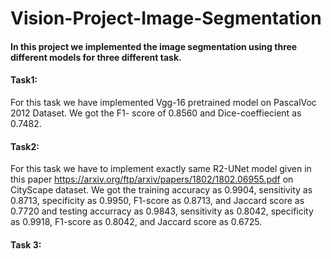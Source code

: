 # Vision-Project-Image-Segmentation

#### In this project we implemented the image segmentation using three different models for three different task.

#### Task1:

For this task we have implemented Vgg-16 pretrained model on PascalVoc 2012 Dataset. We got the F1- score of 0.8560 and Dice-coeffiecient as 0.7482.

#### Task2:

For this task we have to implement exactly same R2-UNet model given in this paper https://arxiv.org/ftp/arxiv/papers/1802/1802.06955.pdf on CityScape dataset. We got the training accuracy as 0.9904, sensitivity as 0.8713, specificity as 0.9950, F1-score as 0.8713, and Jaccard score as 0.7720 and testing accurracy as 0.9843, sensitivity as 0.8042, specificity as 0.9918, F1-score as 0.8042, and Jaccard score as 0.6725.

#### Task 3:




